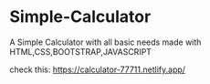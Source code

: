 # Simple-Calculator

A Simple Calculator  with all basic needs made with HTML,CSS,BOOTSTRAP,JAVASCRIPT

check this: https://calculator-77711.netlify.app/
